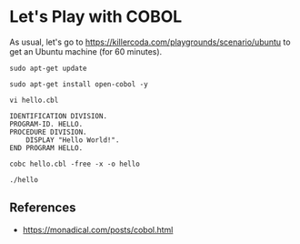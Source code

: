 # Let's Play with COBOL

As usual, let's go to <https://killercoda.com/playgrounds/scenario/ubuntu> to get an Ubuntu machine (for 60 minutes).

```text
sudo apt-get update
```

```text
sudo apt-get install open-cobol -y
```

```text
vi hello.cbl
```

```cobol
IDENTIFICATION DIVISION. 
PROGRAM-ID. HELLO.
PROCEDURE DIVISION.
    DISPLAY "Hello World!".
END PROGRAM HELLO.
```

```text
cobc hello.cbl -free -x -o hello
```

```text
./hello
```

## References

* <https://monadical.com/posts/cobol.html>
